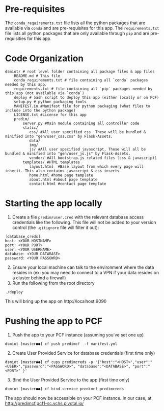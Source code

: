 Pre-requisites
==============
The `conda_requirements.txt` file lists all the python packages that are available via `conda` and are pre-requisites for this app.
The `requirements.txt` file lists all python packages that are only available through `pip` and are pre-requisities for this app.

Code Organization
==================
```
dsmiot/ # root level folder containing all package files & app files
    README.md # This file
    conda_requirements.txt # file containing all `conda` packages needed by this app.
    requirements.txt # file containing all `pip` packages needed by this app (not available via `conda`)
    deploy # bash script to deploy this app (either locally or on PCF)
    setup.py # python packaging tools
    MANIFEST.in #Manifest file for python packaging (what files to include into the python package)
    LICENSE.txt #License for this app    
    predim/
        server.py #Main module containing all controller code
        static/
           css/ #All user specified css. These will be bundled & minified into "gen/user_css.css" by Flask-Assets.    
           data/   
           img/    
           js/ #All user specified javascript. These will all be bundled & minified into "gen/user_js.js" by Flask-Assets.    
           vendor/ #All bootstrap.js related files (css & javascript)
        templates/ #HTML templates
           layout.html  #Base layout from which every page will inherit. This also contains javascript & css inserts
           home.html #home page template
           about.html #about page template
           contact.html #contact page template
```

Starting the app locally
========================

1. Create a file ```predim/user.cred``` with the relevant database access credentials like the following. This file will not be added to your version control (the `.gitignore` file will filter it out):
```
[database_creds]
host: <YOUR HOSTNAME>
port: <YOUR PORT>
user: <YOUR USERNAME>
database: <YOUR DATABASE>
password: <YOUR PASSOWRD>
```
2. Ensure your local machine can talk to the environment where the data resides in (ex: you may need to connect to a VPN if your data resides on a cluster behind a firewall)
3. Run the following from the root directory
```
./deploy
```
This will bring up the app on http://localhost:9090

Pushing the app to PCF
======================

1. Push the app to your PCF instance (assuming you've set one up)
```
dsmiot [master●●] cf push predimcf  -f manifest.yml    
```
2. Create User Provided Service for database credentials (first time only)
```
dsmiot [master●●] cf cups predimcreds -p '{"host":"<HOST>","user":"<USER>","password":"<PASSWORD>", "database":"<DATABASE>", "port":"<PORT>" }'
```
3. Bind the User Provided Service to the app (first time only)
```
dsmiot [master●●] cf bind-service predimcf predimcreds
```
The app should now be accessible on your PCF instance. In our case, at http://predimcf.pcf1-sc.vchs.pivotal.io/
